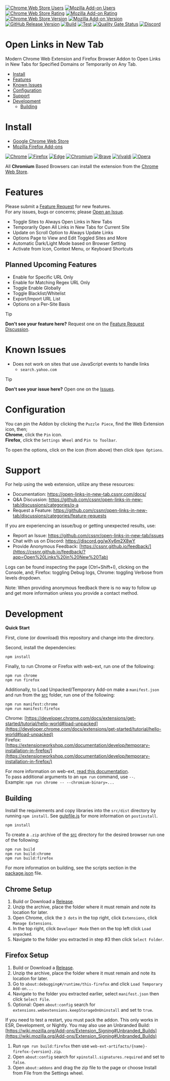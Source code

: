 [![Chrome Web Store Users](https://img.shields.io/chrome-web-store/users/efahmjakjnnmleokcaomicgfhobabdkc?logo=google&logoColor=white&label=google%20users)](https://chromewebstore.google.com/detail/open-links-in-new-tab/efahmjakjnnmleokcaomicgfhobabdkc)
[![Mozilla Add-on Users](https://img.shields.io/amo/users/open-links-in-new-tab?logo=mozilla&label=mozilla%20users)](https://addons.mozilla.org/addon/open-links-in-new-tab)
[![Chrome Web Store Rating](https://img.shields.io/chrome-web-store/rating/efahmjakjnnmleokcaomicgfhobabdkc?logo=google&logoColor=white)](https://chromewebstore.google.com/detail/open-links-in-new-tab/efahmjakjnnmleokcaomicgfhobabdkc)
[![Mozilla Add-on Rating](https://img.shields.io/amo/rating/open-links-in-new-tab?logo=mozilla&logoColor=white)](https://addons.mozilla.org/addon/open-links-in-new-tab)
[![Chrome Web Store Version](https://img.shields.io/chrome-web-store/v/efahmjakjnnmleokcaomicgfhobabdkc?label=chrome&logo=googlechrome)](https://chromewebstore.google.com/detail/open-links-in-new-tab/efahmjakjnnmleokcaomicgfhobabdkc)
[![Mozilla Add-on Version](https://img.shields.io/amo/v/open-links-in-new-tab?label=firefox&logo=firefox)](https://addons.mozilla.org/addon/open-links-in-new-tab)
[![GitHub Release Version](https://img.shields.io/github/v/release/cssnr/open-links-in-new-tab?logo=github)](https://github.com/cssnr/open-links-in-new-tab/releases/latest)
[![Build](https://img.shields.io/github/actions/workflow/status/cssnr/open-links-in-new-tab/build.yaml?logo=github&logoColor=white&label=build)](https://github.com/cssnr/open-links-in-new-tab/actions/workflows/build.yaml)
[![Test](https://img.shields.io/github/actions/workflow/status/cssnr/open-links-in-new-tab/test.yaml?logo=github&logoColor=white&label=test)](https://github.com/cssnr/open-links-in-new-tab/actions/workflows/test.yaml)
[![Quality Gate Status](https://sonarcloud.io/api/project_badges/measure?project=cssnr_open-links-in-new-tab&metric=alert_status&label=quality)](https://sonarcloud.io/summary/overall?id=cssnr_open-links-in-new-tab)
[![Discord](https://img.shields.io/discord/899171661457293343?logo=discord&logoColor=white&label=discord&color=7289da)](https://discord.gg/wXy6m2X8wY)
# Open Links in New Tab

Modern Chrome Web Extension and Firefox Browser Addon to Open Links in New Tabs for Specified Domains or Temporarily on Any Tab.

*   [Install](#install)
*   [Features](#features)
*   [Known Issues](#known-issues)
*   [Configuration](#configuration)
*   [Support](#support)
*   [Development](#development)
    -   [Building](#building)

# Install

*   [Google Chrome Web Store](https://chromewebstore.google.com/detail/open-links-in-new-tab/efahmjakjnnmleokcaomicgfhobabdkc)
*   [Mozilla Firefox Add-ons](https://addons.mozilla.org/addon/open-links-in-new-tab)

[![Chrome](https://raw.githubusercontent.com/alrra/browser-logos/main/src/chrome/chrome_48x48.png)](https://chromewebstore.google.com/detail/open-links-in-new-tab/efahmjakjnnmleokcaomicgfhobabdkc)
[![Firefox](https://raw.githubusercontent.com/alrra/browser-logos/main/src/firefox/firefox_48x48.png)](https://addons.mozilla.org/addon/open-links-in-new-tab)
[![Edge](https://raw.githubusercontent.com/alrra/browser-logos/main/src/edge/edge_48x48.png)](https://chromewebstore.google.com/detail/open-links-in-new-tab/efahmjakjnnmleokcaomicgfhobabdkc)
[![Chromium](https://raw.githubusercontent.com/alrra/browser-logos/main/src/chromium/chromium_48x48.png)](https://chromewebstore.google.com/detail/open-links-in-new-tab/efahmjakjnnmleokcaomicgfhobabdkc)
[![Brave](https://raw.githubusercontent.com/alrra/browser-logos/main/src/brave/brave_48x48.png)](https://chromewebstore.google.com/detail/open-links-in-new-tab/efahmjakjnnmleokcaomicgfhobabdkc)
[![Vivaldi](https://raw.githubusercontent.com/alrra/browser-logos/main/src/vivaldi/vivaldi_48x48.png)](https://chromewebstore.google.com/detail/open-links-in-new-tab/efahmjakjnnmleokcaomicgfhobabdkc)
[![Opera](https://raw.githubusercontent.com/alrra/browser-logos/main/src/opera/opera_48x48.png)](https://chromewebstore.google.com/detail/open-links-in-new-tab/efahmjakjnnmleokcaomicgfhobabdkc)

All **Chromium** Based Browsers can install the extension from the
[Chrome Web Store](https://chromewebstore.google.com/detail/open-links-in-new-tab/efahmjakjnnmleokcaomicgfhobabdkc).

# Features

Please submit a [Feature Request](https://github.com/cssnr/open-links-in-new-tab/discussions/new?category=feature-requests) for new features.   
For any issues, bugs or concerns; please [Open an Issue](https://github.com/cssnr/open-links-in-new-tab/issues/new).

*   Toggle Sites to Always Open Links in New Tabs
*   Temporarily Open All Links in New Tabs for Current Site
*   Update on Scroll Option to Always Update Links
*   Options Page to View and Edit Toggled Sites and More
*   Automatic Dark/Light Mode based on Browser Setting
*   Activate from Icon, Context Menu, or Keyboard Shortcuts

## Planned Upcoming Features

*   Enable for Specific URL Only
*   Enable for Matching Regex URL Only
*   Toggle Enable Globally
*   Toggle Blacklist/Whitelist
*   Export/Import URL List
*   Options on a Per-Site Basis

> [!TIP]
> **Don't see your feature here?**
> Request one on the [Feature Request Discussion](https://github.com/cssnr/open-links-in-new-tab/discussions/categories/feature-requests).

# Known Issues

*    Does not work on sites that use JavaScript events to handle links
     -   `search.yahoo.com`

> [!TIP]
> **Don't see your issue here?**
> Open one on the [Issues](https://github.com/cssnr/open-links-in-new-tab/issues).

# Configuration

You can pin the Addon by clicking the `Puzzle Piece`, find the Web Extension icon, then;  
**Chrome**, click the `Pin` icon.  
**Firefox**, click the `Settings Wheel` and `Pin to Toolbar`.  

To open the options, click on the icon (from above) then click `Open Options`.

# Support

For help using the web extension, utilize any these resources:

- Documentation: https://open-links-in-new-tab.cssnr.com/docs/
- Q&A Discussion: https://github.com/cssnr/open-links-in-new-tab/discussions/categories/q-a
- Request a Feature: https://github.com/cssnr/open-links-in-new-tab/discussions/categories/feature-requests

If you are experiencing an issue/bug or getting unexpected results, use:

- Report an Issue: https://github.com/cssnr/open-links-in-new-tab/issues
- Chat with us on Discord: https://discord.gg/wXy6m2X8wY
- Provide Anonymous Feedback: [https://cssnr.github.io/feedback/](https://cssnr.github.io/feedback/?app=Open%20Links%20in%20New%20Tab)

Logs can be found inspecting the page (Ctrl+Shift+I), clicking on the Console, and;
Firefox: toggling Debug logs, Chrome: toggling Verbose from levels dropdown.

Note: When providing anonymous feedback there is no way to follow up and get more information unless you provide a contact method.

# Development

**Quick Start**

First, clone (or download) this repository and change into the directory.

Second, install the dependencies:
```shell
npm install
```

Finally, to run Chrome or Firefox with web-ext, run one of the following:
```shell
npm run chrome
npm run firefox
```

Additionally, to Load Unpacked/Temporary Add-on make a `manifest.json` and run from the [src](src) folder, run one of the following:
```shell
npm run manifest:chrome
npm run manifest:firefox
```

Chrome: [https://developer.chrome.com/docs/extensions/get-started/tutorial/hello-world#load-unpacked](https://developer.chrome.com/docs/extensions/get-started/tutorial/hello-world#load-unpacked)  
Firefox: [https://extensionworkshop.com/documentation/develop/temporary-installation-in-firefox/](https://extensionworkshop.com/documentation/develop/temporary-installation-in-firefox/)

For more information on web-ext, [read this documentation](https://extensionworkshop.com/documentation/develop/web-ext-command-reference/).  
To pass additional arguments to an `npm run` command, use `--`.  
Example: `npm run chrome -- --chromium-binary=...`

## Building

Install the requirements and copy libraries into the `src/dist` directory by running `npm install`.
See [gulpfile.js](gulpfile.js) for more information on `postinstall`.
```shell
npm install
```

To create a `.zip` archive of the [src](src) directory for the desired browser run one of the following:
```shell
npm run build
npm run build:chrome
npm run build:firefox
```

For more information on building, see the scripts section in the [package.json](package.json) file.

## Chrome Setup

1.  Build or Download a [Release](https://github.com/cssnr/open-links-in-new-tab/releases).
1.  Unzip the archive, place the folder where it must remain and note its location for later.
1.  Open Chrome, click the `3 dots` in the top right, click `Extensions`, click `Manage Extensions`.
1.  In the top right, click `Developer Mode` then on the top left click `Load unpacked`.
1.  Navigate to the folder you extracted in step #3 then click `Select Folder`.

## Firefox Setup

1.  Build or Download a [Release](https://github.com/cssnr/open-links-in-new-tab/releases).
1.  Unzip the archive, place the folder where it must remain and note its location for later.
1.  Go to `about:debugging#/runtime/this-firefox` and click `Load Temporary Add-on...`
1.  Navigate to the folder you extracted earlier, select `manifest.json` then click `Select File`.
1.  Optional: Open `about:config` search for `extensions.webextensions.keepStorageOnUninstall` and set to `true`.

If you need to test a restart, you must pack the addon. This only works in ESR, Development, or Nightly.
You may also use an Unbranded Build: [https://wiki.mozilla.org/Add-ons/Extension_Signing#Unbranded_Builds](https://wiki.mozilla.org/Add-ons/Extension_Signing#Unbranded_Builds)

1.  Run `npm run build:firefox` then use `web-ext-artifacts/{name}-firefox-{version}.zip`.
1.  Open `about:config` search for `xpinstall.signatures.required` and set to `false`.
1.  Open `about:addons` and drag the zip file to the page or choose Install from File from the Settings wheel.
